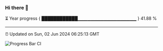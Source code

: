 ### Hi there 👋

⏳ Year progress { ████████████▁▁▁▁▁▁▁▁▁▁▁▁▁▁▁▁▁▁ } 41.88 %

---

⏰ Updated on Sun, 02 Jun 2024 06:25:13 GMT

![Progress Bar CI](https://github.com/ZhaoGui/ZhaoGui/workflows/Progress%20Bar%20CI/badge.svg)
